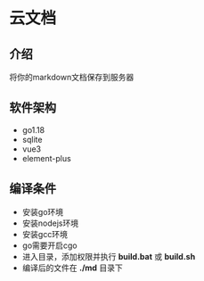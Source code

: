 # 云文档

## 介绍
将你的markdown文档保存到服务器

## 软件架构
- go1.18
- sqlite
- vue3
- element-plus

## 编译条件
- 安装go环境
- 安装nodejs环境
- 安装gcc环境
- go需要开启cgo
- 进入目录，添加权限并执行 **build.bat** 或 **build.sh**
- 编译后的文件在 **./md** 目录下